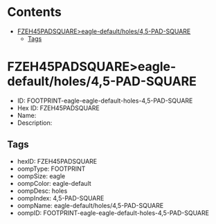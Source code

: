 



Contents
========

* [FZEH45PADSQUARE>eagle-default/holes/4,5-PAD-SQUARE](#fzeh45padsquareeagle-defaultholes45-pad-square)
	* [Tags](#tags)

# FZEH45PADSQUARE>eagle-default/holes/4,5-PAD-SQUARE

- ID: FOOTPRINT-eagle-eagle-default-holes-4,5-PAD-SQUARE
- Hex ID: FZEH45PADSQUARE
- Name: 
- Description: 

## Tags

- hexID: FZEH45PADSQUARE
- oompType: FOOTPRINT
- oompSize: eagle
- oompColor: eagle-default
- oompDesc: holes
- oompIndex: 4,5-PAD-SQUARE
- oompName: eagle-default/holes/4,5-PAD-SQUARE
- oompID: FOOTPRINT-eagle-eagle-default-holes-4,5-PAD-SQUARE
